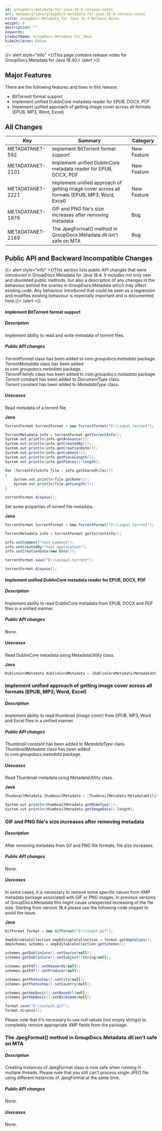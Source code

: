 ```yaml
---
id: groupdocs-metadata-for-java-18-4-release-notes
url: metadata/java/groupdocs-metadata-for-java-18-4-release-notes
title: GroupDocs.Metadata for Java 18.4 Release Notes
weight: 8
description: ""
keywords: 
productName: GroupDocs.Metadata for Java
hideChildren: False
---
```

{{< alert style="info" >}}This page contains release notes for GroupDocs.Metadata for Java 18.4{{< /alert >}}

## Major Features

There are the following features and fixes in this release:

*   BitTorrent format support
*   Implement unified DublinCore metadata reader for EPUB, DOCX, PDF
*   Implement unified approach of getting image cover across all formats (EPUB, MP3, Word, Excel)

## All Changes

| Key | Summary | Category |
| --- | --- | --- |
| METADATANET-592 | Implement BitTorrent format support  | New Feature |
| METADATANET-2101   | Implement unified DublinCore metadata reader for EPUB, DOCX, PDF   | New Feature  |
| METADATANET-2221 | Implement unified approach of getting image cover across all formats (EPUB, MP3, Word, Excel)  | New Feature  |
| METADATANET-1976 | GIF and PNG file's size increases after removing metadata  | Bug |
| METADATANET-2169 | The JpegFormat() method in GroupDocs.Metadata.dll isn't safe on MTA  | Bug |

## Public API and Backward Incompatible Changes

{{< alert style="info" >}}This section lists public API changes that were introduced in GroupDocs.Metadata for Java 18.4. It includes not only new and obsoleted public methods, but also a description of any changes in the behaviour behind the scenes in GroupDocs.Metadata which may affect existing code. Any behaviour introduced that could be seen as a regression and modifies existing behaviour is especially important and is documented here.{{< /alert >}}

#### Implement BitTorrent format support 

##### Description

Implement ability to read and write metadata of torrent files.

##### Public API changes

*TorrentFormat* class has been added to *com.groupdocs.metadata* package.  
*TorrentMetadata* class has been added to *com.groupdocs.metadata* package.  
*TorrentFileInfo* class has been added to *com.groupdocs.metadata* package.  
*Torrent* constant has been added to *DocumentType* class.  
*Torrent* constant has been added to *MetadataType* class.

##### Usecases

Read metadata of a torrent file.

**Java**

```csharp
TorrentFormat torrentFormat = new TorrentFormat("D:\\input.torrent");

TorrentMetadata info = torrentFormat.getTorrentInfo();
System.out.println(info.getAnnounce());
System.out.println(info.getCreatedBy());
System.out.println(info.getCreationDate());
System.out.println(info.getComment());
System.out.println(info.getPieceLength());
System.out.println(info.getPieces().length);

for (TorrentFileInfo file : info.getSharedFiles())
{
    System.out.println(file.getName());
    System.out.println(file.getLength());
}

torrentFormat.dispose();
```

Set some properties of torrent file metadata.

**Java**

```csharp
TorrentFormat torrentFormat = new TorrentFormat("D:\\input.torrent");

TorrentMetadata info = torrentFormat.getTorrentInfo();

info.setComment("test comment");
info.setCreatedBy("test application");
info.setCreationDate(new Date());

torrentFormat.save("D:\\output.torrent");

torrentFormat.dispose();
```

#### Implement unified DublinCore metadata reader for EPUB, DOCX, PDF  

##### Description

Implement ability to read DublinCore metadata from EPUB, DOCX and PDF files in a unified manner.

##### Public API changes

None.

##### Usecases

Read DublinCore metadata using MetadataUtility class.

**Java**

```csharp
DublinCoreMetadata dublinCoreMetadata = (DublinCoreMetadata)MetadataUtility.extractSpecificMetadata("D:\\input.docx", MetadataType.DublinCore);
```

### Implement unified approach of getting image cover across all formats (EPUB, MP3, Word, Excel) 

##### Description

Implement ability to read thumbnail (image cover) from EPUB, MP3, Word and Excel files in a unified manner.

##### Public API changes

*Thumbnail* constant has been added to *MetadataType* class.  
*ThumbnailMetadata* class has been added to *com.groupdocs.metadata* package.

##### Usecases

Read Thumbnail metadata using MetadataUtility class.

**Java**

```csharp
ThumbnailMetadata thumbnailMetadata = (ThumbnailMetadata)MetadataUtility.extractSpecificMetadata("D:\\input.docx", MetadataType.Thumbnail);

System.out.println(thumbnailMetadata.getMimeType());
System.out.println(thumbnailMetadata.getImageData().length);
```

### GIF and PNG file's size increases after removing metadata   

##### Description

After removing metadata from Gif and PNG file formats, file size increases.

##### Public API changes

None.

##### Usecases

In some cases, it is necessary to remove some specific values from XMP metadata package associated with GIF or PNG images. In previous versions of GroupDocs.Metadata this might cause unexpected increasing of the file size. Starting from version 18.4 please use the following code snippet to avoid the issue.

**Java**

```csharp
GifFormat format = new GifFormat("D:\\input.gif");

XmpEditableCollection xmpEditableCollection = format.getXmpValues();
XmpSchemes schemes = xmpEditableCollection.getSchemes();

schemes.getDublinCore().setSource(null);
schemes.getDublinCore().setSubject((String)null);

schemes.getPdf().setKeywords(null);
schemes.getPdf().setProducer(null);

schemes.getPhotoshop().setCity(null);
schemes.getPhotoshop().setCountry(null);

schemes.getXmpBasic().setBaseUrl(null);
schemes.getXmpBasic().setNickname(null);

format.save("D:\\output.gif");
format.dispose();
```

Please note that it's necessary to use null values (not empty strings) to completely remove appropriate XMP fields from the package.

### The JpegFormat() method in GroupDocs.Metadata.dll isn't safe on MTA 

##### Description

Creating instances of JpegFormat class is now safe when running in multiple threads. Please note that you still can't process single JPEG file using different instances of JpegFormat at the same time.

##### Public API changes

None.

##### Usecases

None.
